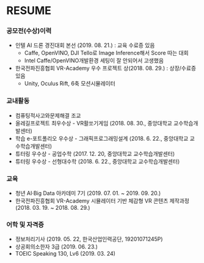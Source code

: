 # RESUME  

### 공모전(수상)이력  
- 인텔 AI 드론 경진대회 본선 (2019. 08. 21.) : 교육 수료증 있음  
  - Caffe, OpenVINO, DJI Tello로 Image Inference해서 Score 따는 대회  
  - Intel Caffe/OpenVINO개발환경 세팅이 잘 안되어서 고생했음  
- 한국전파진흥협회 VR-Academy 우수 프로젝트 상(2018. 08. 29.) : 상장/수료증 있음  
  - Unity, Oculus Rift, 6축 모션시뮬레이터   

### 교내활동  
- 컴퓨팅적사고와문제해결 조교
- 올레길프로젝트 최우수상 - VR활쏘기게임 (2018. 08. 30., 중앙대학교 교수학습개발센터)  
- 학습 e-포트폴리오 우수상 - 그래픽프로그래밍설계 (2018. 6. 22., 중앙대학교 교수학습개발센터)   
- 튜터링 우수상 - 공업수학 (2017. 12. 20, 중앙대학교 교수학습개발센터)    
- 튜터링 우수상 - 선형대수학 (2018. 6. 22., 중앙대학교 교수학습개발센터)   
  
### 교육  
- 청년 AI·Big Data 아카데미 7기 (2019. 07. 01. ~ 2019. 09. 20.)   
- 한국전파진흥협회 VR-Academy 시뮬레이터 기반 체감형 VR 콘텐츠 제작과정 (2018. 03. 19. ~ 2018. 08. 29.)  

### 어학 및 자격증  
- 정보처리기사 (2019. 05. 22, 한국산업인력공단, 19201071245P)  
- 상공회의소한자 3급 (2019. 06. 23.)  
- TOEIC Speaking 130, Lv6 (2019. 03. 24)   
